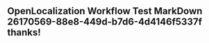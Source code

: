 <properties
ms.topic="hero-topic"
ms.test1="hero-topic"
ms.test2="test"/>

## OpenLocalization Workflow Test MarkDown 26170569-88e8-449d-b7d6-4d4146f5337f thanks!
